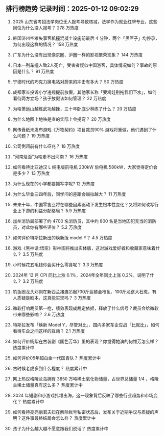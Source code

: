 
## 排行榜趋势 记录时间：2025-01-12 09:02:29
  
  1. 2025 山东省考招法学岗位无人报考导致核减，法学作为就业红牌专业，这些岗位为什么没人报考？ 278 万热度
    
  2. 韩国济州空难失事客机撞混凝土设施前最后 4 分钟，两个「黑匣子」均停录，为何出现这样的情况？ 158 万热度
    
  3. 广东为什么没有出现像京圈、沪圈一样的影视繁荣现象？ 144 万热度
    
  4. 日本一列车撞人致2人死亡，受害者疑似中国游客，具体情况如何？事故的原因是什么？ 91 万热度
    
  5. 宁德时代的巧克力换电站对蔚来的冲击有多大？ 50 万热度
    
  6. 成都家长投诉小学违规提前放假，其他家长称「要鸡娃别拖我们下水」，如何看待两方立场？孩子放假该如何管理？ 22 万热度
    
  7. 为啥萧远山越练武功越挫，三十年卧底少林练了什么？ 20 万热度
    
  8. 为什么地图上地铁是直的实际上会拐弯？ 20 万热度
    
  9. 网传叠纸未发布游戏《万物契约》项目裁员90% 游戏将重做，他们遇到了什么问题？ 19 万热度
    
  10. 公司倒闭前有什么征兆？ 18 万热度
    
  11. “河南烩面”为啥走不出河南？ 16 万热度
    
  12. 如何看待比亚迪汉 L 纯电版前电机 230kW 后电机 580kW，大家觉得定价会是多少？ 13 万热度
    
  13. 为什么现在的小学都要抓写字呢? 12 万热度
    
  14. 为什么毕业三四年后，同学间的差距会越拉越大？ 11 万热度
    
  15. 未来十年，中国零售业将在哪些因素驱动下发生根本性变化？又将如何改写行业上下游的利益分配格局？ 5.9 万热度
    
  16. 加州消防局部署了约 4700 名消防员，其中约 800 名是当地囚犯充当的消防员，对此你有哪些评价？ 5.2 万热度
    
  17. 如何评价特斯拉新出的焕新版 model Y？ 4.5 万热度
    
  18. 游戏《黑神话:悟空》影神图将推出实体版，这对游戏爱好者和收藏家意味着什么？ 3.5 万热度
    
  19. 小时候花五毛钱你会买什么零食呢？ 3.3 万热度
    
  20. 2024年 12 月 CPI 同比上涨 0.1%，2024年全年同比上涨 0.2%，说明了什么？ 3.2 万热度
    
  21. 钓鱼圈龙头邓刚在新西兰接连吊起700斤蓝鳍金枪鱼，100斤龙趸大石斑，有人质疑是剧本，这真能实现吗？ 3 万热度
    
  22. 微软打响裁员第一枪，绩效表现成裁定依据，释放了什么信号？裁员会给微软带来哪些影响？ 2.6 万热度
    
  23. 特斯拉发布「焕新 Model Y，尽管对比」，国内多家车企应战「比就比」，如何看待车企之间这样的互动？ 2.1 万热度
    
  24. 如何评价杨紫在古装剧《国色芳华》里的表现？你觉得她演的何惟芳怎么样？ 热度累计中
    
  25. 如何评价05年超白金一代国青队？ 热度累计中
    
  26. 古时候老虎多到什么程度？ 热度累计中
    
  27. 网上热议格陵兰岛拥有 3850 万吨稀土氧化物储量，占世界总储量 1/4 ，格陵兰稀土储量真有这么多？ 热度累计中
    
  28. 2024 年短剧和小游戏扎堆出海，这一现象背后反映了哪些行业趋势和市场变化？ 热度累计中
    
  29. 如何看待亮亮丽君夫妇在解除帐号私密状态后，发布关于近期争议与质疑的声明？这件事最终结局会怎么样？ 热度累计中
    
  30. 孩子为什么越大越不愿意跟我们说话？ 热度累计中
    